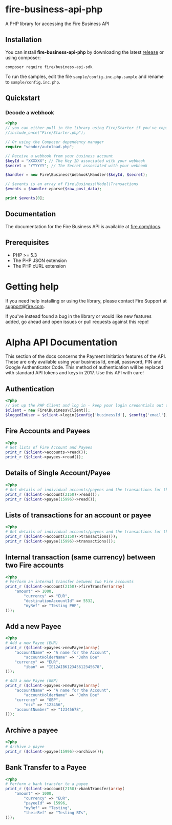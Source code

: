 # fire-business-api-php
A PHP library for accessing the Fire Business API

## Installation

You can install **fire-business-api-php** by downloading the latest [release][releases] or using composer:

`composer require fire/business-api-sdk`

To run the samples, edit the file `sample/config.inc.php.sample` and rename to `sample/config.inc.php`.

## Quickstart

### Decode a webhook

```php
<?php
// you can either pull in the library using Fire/Starter if you've copied the library to your standard library location.
//include_once("Fire/Starter.php");

// Or using the Composer dependency manager
require "vendor/autoload.php"; 

// Receive a webhook from your business account
$keyId = "XXXXXX"; // The Key ID associated with your webhook
$secret = "YYYYYY"; // The Secret associated with your webhook

$handler = new Fire\Business\Webhook\Handler($keyId, $secret);

// $events is an array of Fire\Business\Model\Transactions
$events = $handler->parse($raw_post_data);

print $events[0];
```

## Documentation

The documentation for the Fire Business API is available at [fire.com/docs][apidocs].

## Prerequisites

* PHP >= 5.3
* The PHP JSON extension
* The PHP cURL extension

# Getting help

If you need help installing or using the library, please contact Fire Support at support@fire.com.

If you've instead found a bug in the library or would like new features added, go ahead and open issues or pull requests against this repo!

# Alpha API Documentation
This section of the docs concerns the Payment Initiation features of the API. These are only available using your business Id, email, password, PIN and Google Authenticator Code. This method of authentication will be replaced with standard API tokens and keys in 2017. Use this API with care!

## Authentication
```php
<?php 
// Set up the PHP Client and log in - keep your login credentials out of the code and out of Github!!
$client = new Fire\Business\Client();
$loggedInUser = $client->login($config['businessId'], $config['email'], $config['password'], $config['pindigits'], $config['totpseed']);
```

## Fire Accounts and Payees
```php
<?php
# Get lists of Fire Account and Payees
print_r ($client->accounts->read());
print_r ($client->payees->read());
``` 

## Details of Single Account/Payee
```php
<?php
# Get details of individual accounts/payees and the transactions for them.
print_r ($client->account(2150)->read());
print_r ($client->payee(15996)->read());
```

## Lists of transactions for an account or payee
```php
<?php
# Get details of individual accounts/payees and the transactions for them.
print_r ($client->account(2150)->transactions());
print_r ($client->payee(15996)->transactions());
```

## Internal transaction (same currency) between two Fire accounts
```php 
<?php
# Perform an internal transfer between two Fire accounts
print_r ($client->account(2150)->fireTransfer(array(
	"amount" => 1000,
        "currency" => "EUR",
        "destinationAccountId" => 5532,
        "myRef" => "Testing PHP",
)));
```

## Add a new Payee
```php 
<?php
# Add a new Payee (EUR)
print_r ($client->payees->newPayee(array(
	"accountName" => "A name for the Account",
        "accountHolderName" => "John Doe"
	"currency" => "EUR",
        "iban" => "IE12AIBK12345612345678",
)));

# Add a new Payee (GBP)
print_r ($client->payees->newPayee(array(
	"accountName" => "A name for the Account",
        "accountHolderName" => "John Doe"
	"currency" => "GBP",
        "nsc" => "123456",
	"accountNumber" => "12345678",
)));
```

## Archive a payee
```php
<?php
# Archive a payee
print_r ($client->payee(15996)->archive());
```

## Bank Transfer to a Payee
```php
<?php
# Perform a bank transfer to a payee
print_r ($client->account(2150)->bankTransfer(array(
	"amount" => 1000,
        "currency" => "EUR",
        "payeeId" => 15996,
        "myRef" => "Testing",
        "theirRef" => "Testing BTs",
)));
```




[releases]: https://github.com/firefinancialservices/fire-business-api-php/releases
[apidocs]: https://fire.com/docs
